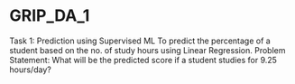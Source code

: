 # GRIP_DA_1
Task 1: Prediction using Supervised ML
To predict the percentage of a student based on the no. of study hours using Linear Regression.
Problem Statement: What will be the predicted score if a student studies for 9.25 hours/day?
